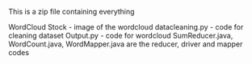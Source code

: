This is a zip file containing everything

WordCloud Stock - image of the wordcloud
datacleaning.py - code for cleaning dataset
Output.py - code for wordcloud
SumReducer.java, WordCount.java, WordMapper.java are the reducer, driver and mapper codes
